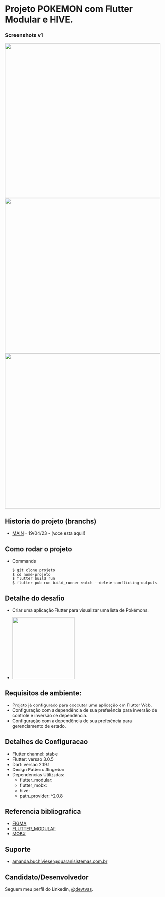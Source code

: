 <h1>Projeto POKEMON com Flutter Modular e HIVE.</h1>

### Screenshots v1

<img src="assets\readme_splash.png" height="500em" /> 
<img src="assets\readme_home.png" height="500em" /> 
<img src="assets\readme_students.png" height="500em" /> 


## Historia do projeto (branchs)

- [MAIN]() - 19/04/23 - (voce esta aqui!)


<h2>Como rodar o projeto</h2>

  + Commands

    ```
    $ git clone projeto
    $ cd nome-projeto
    $ flutter build run
    $ flutter pub run build_runner watch --delete-conflicting-outputs
    ```
    
<h2>Detalhe do desafio</h2>

* Criar uma aplicação Flutter para visualizar uma lista de Pokémons.

- <img src="assets\readme_mer.png" height="200em" /> 


<h2>Requisitos de ambiente:</h2>

* Projeto já configurado para executar uma aplicação em Flutter Web.
* Configuração com a dependência de sua preferência para inversão de controle e inversão de dependência.
* Configuração com a dependência de sua preferência para gerenciamento de estado.


<h2>Detalhes de Configuracao</h2>
  
  + Flutter channel: stable 
  + Flutter: versao 3.0.5
  + Dart: versao 2.19.1
  + Design Pattern: Singleton
  + Dependencias Utilizadas:  
    - flutter_modular:
    - flutter_mobx:
    - hive:
    - path_provider: ^2.0.8

<h2>Referencia bibliografica</h2>

  + [FIGMA](https://www.figma.com/file/a6rT2z9LoW5QfTy5w8UrOW/VR-Education?node-id=1-515&t=PnCmDVUnUK0dAzgJ-0)
  + [FLUTTER_MODULAR](https://modular.flutterando.com.br/docs/intro/)
  + [MOBX](https://mobx.netlify.app/)
 

## Suporte

- amanda.buchivieser@guaranisistemas.com.br

## Candidato/Desenvolvedor

Seguem meu perfil do Linkedin, [@devtvas](https://www.linkedin.com/in/devtvas/).
